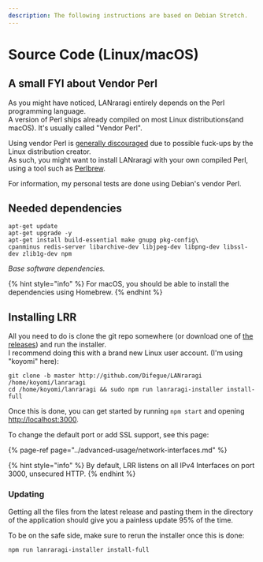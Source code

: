 ```yaml
---
description: The following instructions are based on Debian Stretch.
---
```


# Source Code \(Linux/macOS\)

## A small FYI about Vendor Perl

As you might have noticed, LANraragi entirely depends on the Perl programming language.  
A version of Perl ships already compiled on most Linux distributions(and macOS). It's usually called "Vendor Perl".

Using vendor Perl is [generally discouraged](http://www.modernperlbooks.com/mt/2012/01/avoiding-the-vendor-perl-fad-diet.html) due to possible fuck-ups by the Linux distribution creator.  
As such, you might want to install LANraragi with your own compiled Perl, using a tool such as [Perlbrew](https://perlbrew.pl/).

For information, my personal tests are done using Debian's vendor Perl.

## Needed dependencies

```text
apt-get update
apt-get upgrade -y
apt-get install build-essential make gnupg pkg-config\
cpanminus redis-server libarchive-dev libjpeg-dev libpng-dev libssl-dev zlib1g-dev npm
```

_Base software dependencies._

{% hint style="info" %}
For macOS, you should be able to install the dependencies using Homebrew.
{% endhint %}

## Installing LRR

All you need to do is clone the git repo somewhere \(or download one of [the releases](https://github.com/Difegue/LANraragi/releases)\) and run the installer.  
I recommend doing this with a brand new Linux user account. \(I'm using "koyomi" here\):

```text
git clone -b master http://github.com/Difegue/LANraragi /home/koyomi/lanraragi
cd /home/koyomi/lanraragi && sudo npm run lanraragi-installer install-full
```

Once this is done, you can get started by running `npm start` and opening [http://localhost:3000](http://localhost:3000).

To change the default port or add SSL support, see this page:

{% page-ref page="../advanced-usage/network-interfaces.md" %}

{% hint style="info" %}
By default, LRR listens on all IPv4 Interfaces on port 3000, unsecured HTTP.
{% endhint %}

### Updating

Getting all the files from the latest release and pasting them in the directory of the application should give you a painless update 95% of the time.

To be on the safe side, make sure to rerun the installer once this is done:

```bash
npm run lanraragi-installer install-full
```

